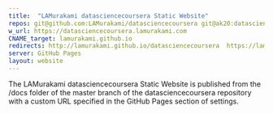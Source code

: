 ```yaml
---
title:  "LAMurakami datasciencecoursera Static Website"
repos: git@github.com:LAMurakami/datasciencecoursera git@ak20:datasciencecoursera
w_url: https://datasciencecoursera.lamurakami.com
CNAME_target: lamurakami.github.io
redirects: http://lamurakami.github.io/datasciencecoursera  https://lamurakami.github.io/datasciencecoursera http://datasciencecoursera.lamurakami.com
server: GitHub Pages
layout: website
---
```


The LAMurakami datasciencecoursera Static Website is published from the /docs folder of the master branch of the datasciencecoursera repository with a custom URL specified in the GitHub Pages section of settings.
